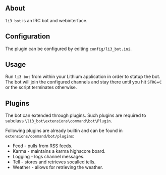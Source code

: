 ##  About

`li3_bot` is an IRC bot and webinterface. 

## Configuration

The plugin can be configured by editing `config/li3_bot.ini`.

## Usage

Run `li3 bot` from within your Lithium application in order to statup the bot. 
The bot will join the configured channels and stay there until you hit `STRG`+`C` or the script terminates otherwise.

## Plugins

The bot can extended through plugins. Such plugins are required to subclass `\li3_bot\extensions\command\bot\Plugin`. 

Following plugins are already builtin and can be found in `extensions/command/bot/plugins`: 
 * Feed - pulls from RSS feeds.
 * Karma - maintains a karma highscore board.
 * Logging - logs channel messages. 
 * Tell - stores and retrieves socalled tells.
 * Weather - allows for retrieving the weather.
